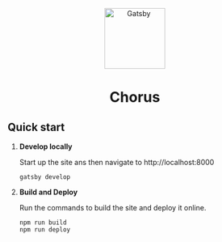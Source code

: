 <p align="center">
  <a href="https://or-us.ch">
    <img alt="Gatsby" src="https://or-us.ch/images/logo.png" width="120" />
  </a>
</p>
<h1 align="center">
  Chorus
</h1>

## Quick start

1.  **Develop locally**

    Start up the site ans then navigate to http://localhost:8000

    ```shell
    gatsby develop
    ```

2.  **Build and Deploy**

    Run the commands to build the site and deploy it online. 

    ```shell
    npm run build
    npm run deploy 
    ```
